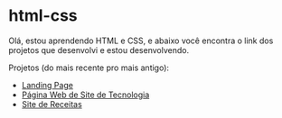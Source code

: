 # html-css

Olá, estou aprendendo HTML e CSS, e abaixo você encontra o link dos projetos que desenvolvi e estou desenvolvendo.

Projetos (do mais recente pro mais antigo):
<br>
<ul>
    <li><a href="https://edilaine-as.github.io/html-css/landing-page/index.html">Landing Page</a></li>
    <li><a href="https://edilaine-as.github.io/html-css/site-de-tecnologia/android.html">Página Web de Site de Tecnologia</a></li>
    <li><a href="https://edilaine-as.github.io/html-css/site-de-receitas/index.html">Site de Receitas</a></li>
</ul>
 
